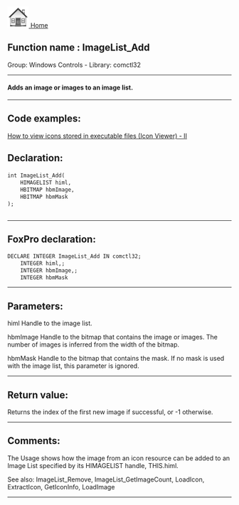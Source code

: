 [<img src="../../images/home.png"> Home ](https://github.com/VFPX/Win32API)  

## Function name : ImageList_Add
Group: Windows Controls - Library: comctl32    
***  


#### Adds an image or images to an image list.
***  


## Code examples:
[How to view icons stored in executable files (Icon Viewer) - II](../../samples/sample_019.md)  

## Declaration:
```foxpro  
int ImageList_Add(
	HIMAGELIST himl,
	HBITMAP hbmImage,
	HBITMAP hbmMask
);
  
```  
***  


## FoxPro declaration:
```foxpro  
DECLARE INTEGER ImageList_Add IN comctl32;
	INTEGER himl,;
	INTEGER hbmImage,;
	INTEGER hbmMask  
```  
***  


## Parameters:
himl
Handle to the image list. 

hbmImage
Handle to the bitmap that contains the image or images. The number of images is inferred from the width of the bitmap. 

hbmMask
Handle to the bitmap that contains the mask. If no mask is used with the image list, this parameter is ignored. 

  
***  


## Return value:
Returns the index of the first new image if successful, or -1 otherwise. 
  
***  


## Comments:
The Usage shows how the image from an icon resource can be added to an Image List specified by its HIMAGELIST handle, THIS.himl.  
  
See also: ImageList_Remove, ImageList_GetImageCount, LoadIcon, ExtractIcon, GetIconInfo, LoadImage    
  
***  


